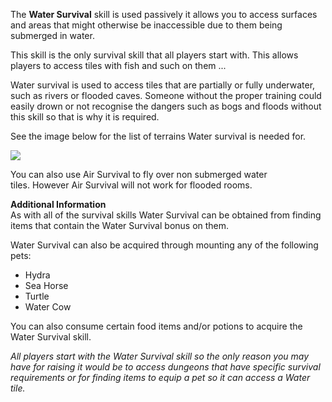 ---
---
The **Water Survival** skill is used passively it allows you to access surfaces and areas that might otherwise be inaccessible due to them being submerged in water.

This skill is the only survival skill that all players start with. This allows players to access tiles with fish and such on them ...

Water survival is used to access tiles that are partially or fully underwater, such as rivers or flooded caves. Someone without the proper training could easily drown or not recognise the dangers such as bogs and floods without this skill so that is why it is required.

See the image below for the list of terrains Water survival is needed for.

[![](https://lohcdn.com/images/t_survival.png)](https://lohcdn.com/images/survival.png)

You can also use Air Survival to fly over non submerged water tiles. However Air Survival will not work for flooded rooms.

**Additional Information**  
As with all of the survival skills Water Survival can be obtained from finding items that contain the Water Survival bonus on them.

Water Survival can also be acquired through mounting any of the following pets:

*   Hydra
*   Sea Horse
*   Turtle
*   Water Cow

You can also consume certain food items and/or potions to acquire the Water Survival skill.

_All players start with the Water Survival skill so the only reason you may have for raising it would be to access dungeons that have specific survival requirements or for finding items to equip a pet so it can access a Water tile._